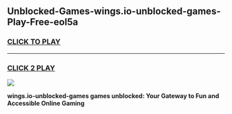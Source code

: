 
## Unblocked-Games-wings.io-unblocked-games-Play-Free-eol5a
<h3>
<a href="https://premium76.site?title=wings.io-unblocked-games&ref=20A">CLICK TO PLAY</a></h3>
<hr>

<h3>
<a href="https://premium76.site?title=wings.io-unblocked-games&ref=20A">CLICK 2 PLAY</a>
  
</h3>

<a href="https://premium76.site?title=wings.io-unblocked-games&ref=20A"><img src="https://clearcache.store/games.png"></a>


**wings.io-unblocked-games games unblocked: Your Gateway to Fun and Accessible Online Gaming**
